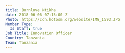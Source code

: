```yaml
---
title: Bornlove Ntikha
date: 2018-06-06 07:15:00 Z
Photo: https://cdn.hotosm.org/website/IMG_1593.JPG
Member Type:
  Is Staff: true
Job Title: Innovation Officer
Country: Tanzania
Team: Tanzania
---
```


